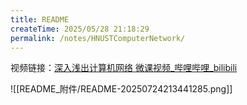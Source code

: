 ```yaml
---
title: README
createTime: 2025/05/28 21:18:29
permalink: /notes/HNUSTComputerNetwork/
---
```


视频链接：[深入浅出计算机网络 微课视频_哔哩哔哩_bilibili](https://www.bilibili.com/video/BV1NT411g7n6/?spm_id_from=333.337.search-card.all.click&vd_source=98711079de6601291b8ffe1419679cdb)

![[README_附件/README-20250724213441285.png]]
